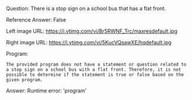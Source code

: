 Question: There is a stop sign on a school bus that has a flat front.

Reference Answer: False

Left image URL: https://i.ytimg.com/vi/Br5RWNF_Trc/maxresdefault.jpg

Right image URL: https://i.ytimg.com/vi/5KucVQsawXE/hqdefault.jpg

Program:

```
The provided program does not have a statement or question related to a stop sign on a school bus with a flat front. Therefore, it is not possible to determine if the statement is true or false based on the given program.
```
Answer: Runtime error: 'program'

